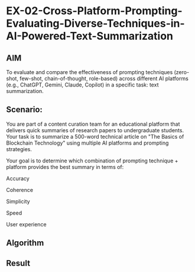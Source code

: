 # EX-02-Cross-Platform-Prompting-Evaluating-Diverse-Techniques-in-AI-Powered-Text-Summarization

## AIM
To evaluate and compare the effectiveness of prompting techniques (zero-shot, few-shot, chain-of-thought, role-based) across different AI platforms (e.g., ChatGPT, Gemini, Claude, Copilot) in a specific task: text summarization.

## Scenario:
You are part of a content curation team for an educational platform that delivers quick summaries of research papers to undergraduate students. Your task is to summarize a 500-word technical article on "The Basics of Blockchain Technology" using multiple AI platforms and prompting strategies.

Your goal is to determine which combination of prompting technique + platform provides the best summary in terms of:

Accuracy

Coherence

Simplicity

Speed

User experience

## Algorithm

## Result


